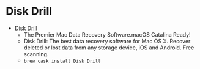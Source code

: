 # Disk Drill
- [Disk Drill](https://www.cleverfiles.com/)
  -  The Premier Mac Data Recovery Software.macOS Catalina Ready!
  - Disk Drill: The best data recovery software for Mac OS X. Recover deleted or lost data from any storage device, iOS and Android. Free scanning.
  - `brew cask install Disk Drill`
